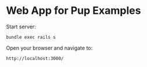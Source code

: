 # Web App for Pup Examples


Start server:

    bundle exec rails s


Open your browser and navigate to:

    http://localhost:3000/
